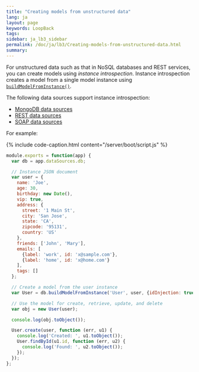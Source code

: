 ```yaml
---
title: "Creating models from unstructured data"
lang: ja
layout: page
keywords: LoopBack
tags:
sidebar: ja_lb3_sidebar
permalink: /doc/ja/lb3/Creating-models-from-unstructured-data.html
summary:
---
```


For unstructured data such as that in NoSQL databases and REST services, you can create models using _instance introspection_.
Instance introspection creates a model from a single model instance using
[`buildModelFromInstance()`](http://apidocs.loopback.io/loopback-datasource-juggler/#datasource-prototype-buildmodelfrominstance).

The following data sources support instance introspection: 

* [MongoDB data sources](MongoDB-connector.html)
* [REST data sources](REST-connector.html)
* [SOAP data sources](SOAP-connector.html)

For example:

{% include code-caption.html content="/server/boot/script.js" %}
```javascript
module.exports = function(app) {
  var db = app.dataSources.db;

  // Instance JSON document
  var user = {
    name: 'Joe',
    age: 30,
    birthday: new Date(),
    vip: true,
    address: {
      street: '1 Main St',
      city: 'San Jose',
      state: 'CA',
      zipcode: '95131',
      country: 'US'
    },
    friends: ['John', 'Mary'],
    emails: [
      {label: 'work', id: 'x@sample.com'},
      {label: 'home', id: 'x@home.com'}
    ],
    tags: []
  };

  // Create a model from the user instance
  var User = db.buildModelFromInstance('User', user, {idInjection: true});

  // Use the model for create, retrieve, update, and delete
  var obj = new User(user);

  console.log(obj.toObject());

  User.create(user, function (err, u1) {
    console.log('Created: ', u1.toObject());
    User.findById(u1.id, function (err, u2) {
      console.log('Found: ', u2.toObject());
    });
  });
};
```
